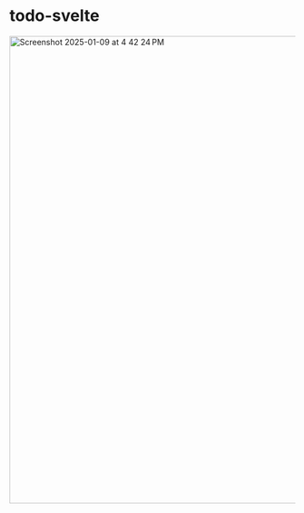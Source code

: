 # todo-svelte

<img width="825" alt="Screenshot 2025-01-09 at 4 42 24 PM" src="https://github.com/user-attachments/assets/da9cbc27-d885-4caa-8f04-19be7ee040c2" />
